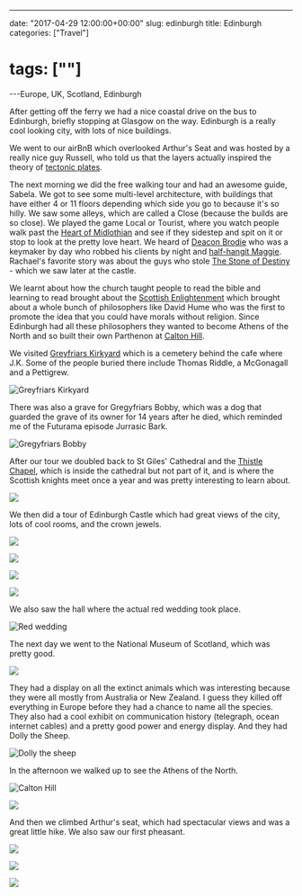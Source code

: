 ---

date: "2017-04-29 12:00:00+00:00"
slug: edinburgh
title: Edinburgh
categories: ["Travel"]
# tags: [""]
---Europe, UK, Scotland, Edinburgh

After getting off the ferry we had a nice coastal drive on the bus to Edinburgh, briefly stopping at Glasgow on the way.
Edinburgh is a really cool looking city, with lots of nice buildings.

We went to our airBnB which overlooked Arthur's Seat and was hosted by a really nice guy Russell, who told us that the layers actually inspired the theory of [tectonic plates](http://www.edinburghexpert.com/blog/arthurs-seat-and-edinburghs-volcanoes).

The next morning we did the free walking tour and had an awesome guide, Sabela. We got to see some multi-level architecture, with buildings that have either 4 or 11 floors depending which side you go to because it's so hilly. We saw some alleys, which are called a Close (because the builds are so close). We played the game Local or Tourist, where you watch people walk past the [Heart of Midlothian](https://en.wikipedia.org/wiki/Heart_of_Midlothian_%28Royal_Mile%29) and see if they sidestep and spit on it or stop to look at the pretty love heart. We heard of [Deacon Brodie](https://en.wikipedia.org/wiki/William_Brodie) who was a keymaker by day who robbed his clients by night and [half-hangit Maggie](https://en.wikipedia.org/wiki/Grassmarket#As_a_place_of_execution). Rachael's favorite story was about the guys who stole [The Stone of Destiny](https://en.wikipedia.org/wiki/Stone_of_Scone#Removal_and_damage) - which we saw later at the castle.

We learnt about how the church taught people to read the bible and learning to read brought about the [Scottish Enlightenment](https://en.wikipedia.org/wiki/Scottish_Enlightenment) which brought about a whole bunch of philosophers like David Hume who was the first to promote the idea that you could have morals without religion. Since Edinburgh had all these philosophers they wanted to become Athens of the North and so built their own Parthenon at [Calton Hill](https://en.wikipedia.org/wiki/Calton_Hill).

We visited [Greyfriars Kirkyard](https://en.wikipedia.org/wiki/Greyfriars_Kirkyard) which is a cemetery behind the cafe where J.K. Some of the people buried there include Thomas Riddle, a McGonagall and a Pettigrew.

![](cemetery.jpg "Greyfriars Kirkyard")

There was also a grave for Gregyfriars Bobby, which was a dog that guarded the grave of its owner for 14 years after he died, which reminded me of the Futurama episode Jurrasic Bark.

![](jurassic-bark.jpg "Gregyfriars Bobby")

After our tour we doubled back to St Giles' Cathedral and the [Thistle Chapel](https://en.wikipedia.org/wiki/St_Giles%27_Cathedral#Thistle_Chapel), which is inside the cathedral but not part of it, and is where the Scottish knights meet once a year and was pretty interesting to learn about.

![](knights.jpg "")

We then did a tour of Edinburgh Castle which had great views of the city, lots of cool rooms, and the crown jewels.

![](castle1.JPG "")

![](castle2.JPG "")

![](castle3.jpg "")

![](castle4.JPG "")

We also saw the hall where the actual red wedding took place.

![](red-wedding.jpg "Red wedding")

The next day we went to the National Museum of Scotland, which was pretty good.

![](museum.jpg "")

They had a display on all the extinct animals which was interesting because they were all mostly from Australia or New Zealand. I guess they killed off everything in Europe before they had a chance to name all the species.
They also had a cool exhibit on communication history (telegraph, ocean internet cables) and a pretty good power and energy display. And they had Dolly the Sheep.

![](dolly.jpg "Dolly the sheep")

In the afternoon we walked up to see the Athens of the North.

![](athens.JPG "Calton Hill")

![](arthurs-seat1.JPG "")

And then we climbed Arthur's seat, which had spectacular views and was a great little hike. We also saw our first pheasant.

![](arthurs-seat2.JPG "")

![](arthurs-seat4.JPG "")

![](arthurs-seat.JPG "")
